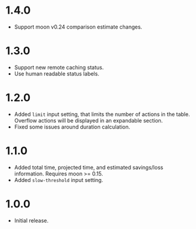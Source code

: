 # 1.4.0

- Support moon v0.24 comparison estimate changes.

# 1.3.0

- Support new remote caching status.
- Use human readable status labels.

# 1.2.0

- Added `limit` input setting, that limits the number of actions in the table. Overflow actions will
  be displayed in an expandable section.
- Fixed some issues around duration calculation.

# 1.1.0

- Added total time, projected time, and estimated savings/loss information. Requires moon >= 0.15.
- Added `slow-threshold` input setting.

# 1.0.0

- Initial release.
